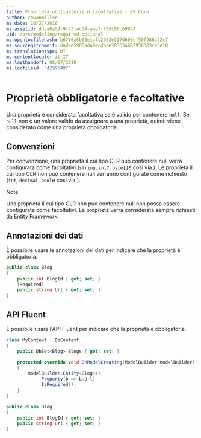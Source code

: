 ```yaml
---
title: Proprietà obbligatorie o facoltative - EF Core
author: rowanmiller
ms.date: 10/27/2016
ms.assetid: ddaa0a54-9f43-4c34-aae3-f95c96c69842
uid: core/modeling/required-optional
ms.openlocfilehash: b6716a5b03e1afc2933e317d606ef50f986c22c7
ms.sourcegitcommit: dadee5905ada9ecdbae28363a682950383ce3e10
ms.translationtype: MT
ms.contentlocale: it-IT
ms.lasthandoff: 08/27/2018
ms.locfileid: "42995497"
---
```

# <a name="required-and-optional-properties"></a>Proprietà obbligatorie e facoltative

Una proprietà è considerata facoltativa se è valido per contenere `null`. Se `null` non è un valore valido da assegnare a una proprietà, quindi viene considerato come una proprietà obbligatoria.

## <a name="conventions"></a>Convenzioni

Per convenzione, una proprietà il cui tipo CLR può contenere null verrà configurata come facoltativi (`string`, `int?`, `byte[]`e così via.). Le proprietà il cui tipo CLR non può contenere null verranno configurate come richiesto (`int`, `decimal`, `bool`e così via.).

> [!NOTE]  
> Una proprietà il cui tipo CLR non può contenere null non possa essere configurata come facoltativi. La proprietà verrà considerata sempre richiesti da Entity Framework.

## <a name="data-annotations"></a>Annotazioni dei dati

È possibile usare le annotazioni dei dati per indicare che la proprietà è obbligatoria.

<!-- [!code-csharp[Main](samples/core/Modeling/DataAnnotations/Samples/Required.cs?highlight=4)] -->
``` csharp
public class Blog
{
    public int BlogId { get; set; }
    [Required]
    public string Url { get; set; }
}
```

## <a name="fluent-api"></a>API Fluent

È possibile usare l'API Fluent per indicare che la proprietà è obbligatoria.

<!-- [!code-csharp[Main](samples/core/Modeling/FluentAPI/Samples/Required.cs?highlight=7,8,9)] -->
``` csharp
class MyContext : DbContext
{
    public DbSet<Blog> Blogs { get; set; }

    protected override void OnModelCreating(ModelBuilder modelBuilder)
    {
        modelBuilder.Entity<Blog>()
            .Property(b => b.Url)
            .IsRequired();
    }
}

public class Blog
{
    public int BlogId { get; set; }
    public string Url { get; set; }
}
```
